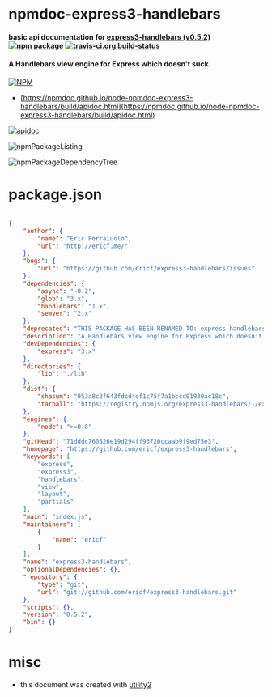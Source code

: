 # npmdoc-express3-handlebars

#### basic api documentation for  [express3-handlebars (v0.5.2)](https://github.com/ericf/express3-handlebars)  [![npm package](https://img.shields.io/npm/v/npmdoc-express3-handlebars.svg?style=flat-square)](https://www.npmjs.org/package/npmdoc-express3-handlebars) [![travis-ci.org build-status](https://api.travis-ci.org/npmdoc/node-npmdoc-express3-handlebars.svg)](https://travis-ci.org/npmdoc/node-npmdoc-express3-handlebars)

#### A Handlebars view engine for Express which doesn't suck.

[![NPM](https://nodei.co/npm/express3-handlebars.png?downloads=true&downloadRank=true&stars=true)](https://www.npmjs.com/package/express3-handlebars)

- [https://npmdoc.github.io/node-npmdoc-express3-handlebars/build/apidoc.html](https://npmdoc.github.io/node-npmdoc-express3-handlebars/build/apidoc.html)

[![apidoc](https://npmdoc.github.io/node-npmdoc-express3-handlebars/build/screenCapture.buildCi.browser.%252Ftmp%252Fbuild%252Fapidoc.html.png)](https://npmdoc.github.io/node-npmdoc-express3-handlebars/build/apidoc.html)

![npmPackageListing](https://npmdoc.github.io/node-npmdoc-express3-handlebars/build/screenCapture.npmPackageListing.svg)

![npmPackageDependencyTree](https://npmdoc.github.io/node-npmdoc-express3-handlebars/build/screenCapture.npmPackageDependencyTree.svg)



# package.json

```json

{
    "author": {
        "name": "Eric Ferraiuolo",
        "url": "http://ericf.me/"
    },
    "bugs": {
        "url": "https://github.com/ericf/express3-handlebars/issues"
    },
    "dependencies": {
        "async": "~0.2",
        "glob": "3.x",
        "handlebars": "1.x",
        "semver": "2.x"
    },
    "deprecated": "THIS PACKAGE HAS BEEN RENAMED TO: express-handlebars",
    "description": "A Handlebars view engine for Express which doesn't suck.",
    "devDependencies": {
        "express": "3.x"
    },
    "directories": {
        "lib": "./lib"
    },
    "dist": {
        "shasum": "953a8c2f643fdcd4ef1c75f7a1bccd01930ac18c",
        "tarball": "https://registry.npmjs.org/express3-handlebars/-/express3-handlebars-0.5.2.tgz"
    },
    "engines": {
        "node": ">=0.8"
    },
    "gitHead": "71dddc760526e19d294ff93720ccaab9f9ed75e3",
    "homepage": "https://github.com/ericf/express3-handlebars",
    "keywords": [
        "express",
        "express3",
        "handlebars",
        "view",
        "layout",
        "partials"
    ],
    "main": "index.js",
    "maintainers": [
        {
            "name": "ericf"
        }
    ],
    "name": "express3-handlebars",
    "optionalDependencies": {},
    "repository": {
        "type": "git",
        "url": "git://github.com/ericf/express3-handlebars.git"
    },
    "scripts": {},
    "version": "0.5.2",
    "bin": {}
}
```



# misc
- this document was created with [utility2](https://github.com/kaizhu256/node-utility2)
